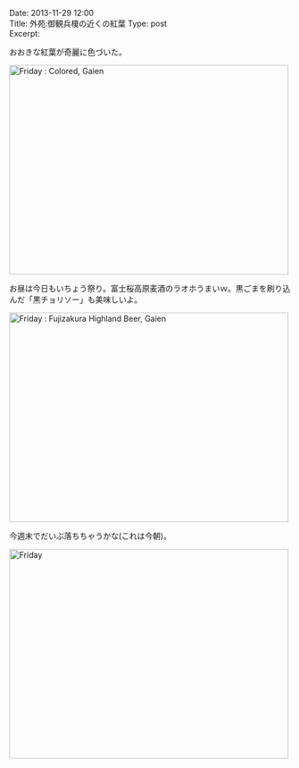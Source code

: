 Date: 2013-11-29 12:00  
Title: 外苑:御観兵榎の近くの紅葉 
Type: post  
Excerpt:   

おおきな紅葉が奇麗に色づいた。

<a href="http://www.flickr.com/photos/hdknr/11123114266/" title="Friday : Colored, Gaien by hidelafoglia, on Flickr"><img src="https://farm3.staticflickr.com/2818/11123114266_85cfcd6766.jpg" width="500" height="375" alt="Friday : Colored, Gaien"></a>

お昼は今日もいちょう祭り。富士桜高原麦酒のラオホうまいｗ。黒ごまを刷り込んだ「黒チョリソー」も美味しいよ。

<a href="http://www.flickr.com/photos/hdknr/11123249643/" title="Friday : Fujizakura Highland Beer, Gaien by hidelafoglia, on Flickr"><img src="https://farm8.staticflickr.com/7347/11123249643_fd90b394fd.jpg" width="500" height="375" alt="Friday : Fujizakura Highland Beer, Gaien"></a>

今週末でだいぶ落ちちゃうかな(これは今朝)。

<a href="http://www.flickr.com/photos/hdknr/11123220423/" title="Friday by hidelafoglia, on Flickr"><img src="https://farm6.staticflickr.com/5518/11123220423_317f6b2278.jpg" width="500" height="375" alt="Friday"></a>